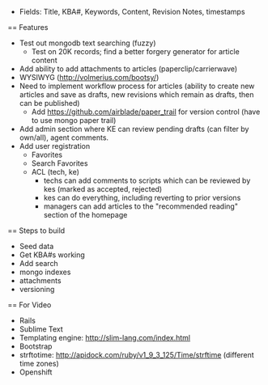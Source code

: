 * Fields: Title, KBA#, Keywords, Content, Revision Notes, timestamps

== Features

* Test out mongodb text searching (fuzzy)
  * Test on 20K records; find a better forgery generator for article content
* Add ability to add attachments to articles (paperclip/carrierwave)
* WYSIWYG (http://volmerius.com/bootsy/)
* Need to implement workflow process for articles (ability to create new articles and save as drafts, new revisions which remain as drafts, then can be published)
  * Add https://github.com/airblade/paper_trail for version control (have to use mongo paper trail)
* Add admin section where KE can review pending drafts (can filter by own/all), agent comments.
* Add user registration
  * Favorites
  * Search Favorites
  * ACL (tech, ke)
    * techs can add comments to scripts which can be reviewed by kes (marked as accepted, rejected)
    * kes can do everything, including reverting to prior versions
    * managers can add articles to the "recommended reading" section of the homepage

== Steps to build

* Seed data
* Get KBA#s working
* Add search
* mongo indexes
* attachments
* versioning

== For Video
* Rails
* Sublime Text
* Templating engine: http://slim-lang.com/index.html
* Bootstrap
* strftotime: http://apidock.com/ruby/v1_9_3_125/Time/strftime (different time zones)
* Openshift